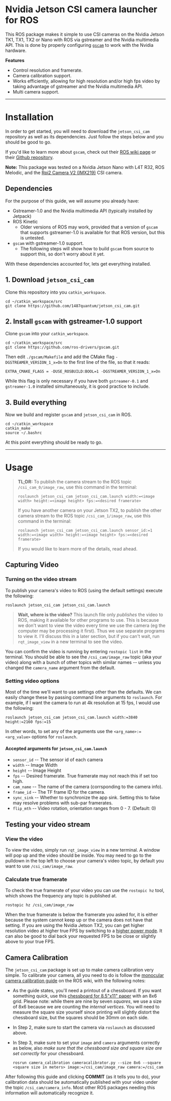 # Nvidia Jetson CSI camera launcher for ROS

This ROS package makes it simple to use CSI cameras on the Nvidia Jetson TK1, TX1, TX2 or Nano with ROS via gstreamer and the Nvidia multimedia API. This is done by properly configuring [`gscam`](http://wiki.ros.org/gscam) to work with the Nvidia hardware.

**Features**

* Control resolution and framerate.
* Camera calibration support.
* Works efficiently, allowing for high resolution and/or high fps video by taking advantage of gstreamer and the Nvidia multimedia API.
* Multi camera support.

---

# Installation

In order to get started, you will need to download the `jetson_csi_cam`  repository as well as its dependencies. Just follow the steps below and you should be good to go.

If you'd like to learn more about `gscam`, check out their [ROS wiki page](http://wiki.ros.org/gscam) or their [Github repository](https://github.com/ros-drivers/gscam).

**Note:** This package was tested on a Nvidia Jetson Nano with L4T R32, ROS Melodic, and the [Rpi2 Camera V2 (IMX219)](https://www.raspberrypi.org/products/camera-module-v2/) CSI camera.

## Dependencies

For the purpose of this guide, we will assume you already have:

* Gstreamer-1.0 and the Nvidia multimedia API (typically installed by Jetpack)
* ROS Kinetic
  * Older versions of ROS may work, provided that a version of  `gscam` that supports gstreamer-1.0 is available for that ROS version, but this is untested.
* `gscam` with gstreamer-1.0 support.
  * The following steps will show how to build `gscam` from source to support this, so don't worry about it yet.

With these dependencies accounted for, lets get everything installed.

## 1. Download `jetson_csi_cam`

Clone this repository into you `catkin_workspace`.

```
cd ~/catkin_workspace/src
git clone https://github.com/1487quantum/jetson_csi_cam.git 
```

## 2. Install `gscam` with gstreamer-1.0 support

Clone `gscam` into your `catkin_workspace`.

```
cd ~/catkin_workspace/src
git clone https://github.com/ros-drivers/gscam.git
```

Then edit `./gscam/Makefile` and add the CMake flag `-DGSTREAMER_VERSION_1_x=On` to the first line of the file, so that it reads:

    EXTRA_CMAKE_FLAGS = -DUSE_ROSBUILD:BOOL=1 -DGSTREAMER_VERSION_1_x=On

While this flag is only necessary if you have both `gstreamer-0.1` and `gstreamer-1.0` installed simultaneously, it is good practice to include.

## 3. Build everything

Now we build and register `gscam` and `jetson_csi_cam` in ROS.

```
cd ~/catkin_workspace
catkin_make
source ~/.bashrc
```

At this point everything should be ready to go.

---

# Usage

> **TL;DR:** To publish the camera stream to the ROS topic `/csi_cam_0/image_raw`, use this command in the terminal:
>
> ```
> roslaunch jetson_csi_cam jetson_csi_cam.launch width:=<image width> height:=<image height> fps:=<desired framerate>
> ```
> If you have another camera on your Jetson TX2, to publish the other camera stream to the ROS topic `/csi_cam_1/image_raw`, use this command in the terminal:
>
> ```
> roslaunch jetson_csi_cam jetson_csi_cam.launch sensor_id:=1 width:=<image width> height:=<image height> fps:=<desired framerate>
> ```
> If you would like to learn more of the details, read ahead.

## Capturing Video

### Turning on the video stream

To publish your camera's video to ROS (using the default settings) execute the following:

```
roslaunch jetson_csi_cam jetson_csi_cam.launch
```

> **Wait, where is the video?** This launch file only *publishes* the video to ROS, making it available for other programs to use. This is because we don't want to view the video every time we use the camera (eg the computer may be processing it first). Thus we use separate programs to view it. I'll discuss this in a later section, but if you can't wait, run `rqt_image_view` in a new terminal to see the video.

You can confirm the video is running by entering `rostopic list` in the terminal. You should be able to see the  `/csi_cam/image_raw` topic (aka your video) along with a bunch of other topics with similar names -- unless you changed the `camera_name` argument from the default.

### Setting video options

Most of the time we'll want to use settings other than the defaults. We can easily change these by passing command line arguments to `roslaunch`. For example, if I want the camera to run at 4k resolution at 15 fps, I would use the following:

```
roslaunch jetson_csi_cam jetson_csi_cam.launch width:=3840 height:=2160 fps:=15
```

In other words, to set any of the arguments use the `<arg_name>:=<arg_value>` options for `roslaunch`.

#### Accepted arguments for `jetson_csi_cam.launch`

* `sensor_id` -- The sensor id of each camera
* `width` -- Image Width
* `height` -- Image Height
* `fps` -- Desired framerate. True framerate may not reach this if set too high.
* `cam_name` -- The name of the camera (corrsponding to the camera info).
* `frame_id` -- The TF frame ID for the camera.
* `sync_sink` -- Whether to synchronize the app sink. Setting this to false may resolve problems with sub-par framerates.
* `flip_mth` -- Video rotation, orientation ranges from 0 - 7. (Default: 0)

## Testing your video stream

### View the video

To view the video, simply run `rqt_image_view` in a new terminal. A window will pop up and the video should be inside. You may need to go to the pulldown in the top left to choose your camera's video topic, by default you want to use  `/csi_cam/image_raw`.

### Calculate true framerate

To check the true framerate of your video you can use the `rostopic hz` tool, which shows the frequency any topic is published at.

```
rostopic hz /csi_cam/image_raw
```

When the true framerate is below the framerate you asked for, it is either because the system cannot keep up or the camera does not have that setting. If you are using the Nvidia Jetson TX2, you can get higher resolution video at higher true FPS by switching to a [higher power mode](http://www.jetsonhacks.com/2017/03/25/nvpmodel-nvidia-jetson-tx2-development-kit/). It can also be good to dial back your requested FPS to be close or slightly above to your true FPS.

## Camera Calibration

The `jetson_csi_cam` package is set up to make camera calibration very simple. To calibrate your camera, all you need to do is follow the [monocular camera calibration guide](http://wiki.ros.org/camera_calibration/Tutorials/MonocularCalibration) on the ROS wiki, with the following notes:

* As the guide states, you'll need a printout of a chessboard. If you want something quick, use this [chessboard for 8.5"x11" paper](http://www.vision.caltech.edu/bouguetj/calib_doc/htmls/pattern.pdf) with an 8x6 grid. Please note: while there are nine by seven *squares*, we use a size of 8x6 because we are counting the *internal vertices*. You will need to measure the square size yourself since printing will slightly distort the chessboard size, but the squares should be 30mm on each side.

* In Step 2, make sure to start the camera via `roslaunch` as discussed above.

* In Step 3, make sure to set your `image` and `camera` arguments correctly as below, also *make sure that the chessboard size and square size are set correctly* for your chessboard.

  ```
  rosrun camera_calibration cameracalibrator.py --size 8x6 --square <square size in meters> image:=/csi_cam/image_raw camera:=/csi_cam
  ```

After following this guide and clicking **COMMIT** (as it tells you to do), your calibration data should be automatically published with your video under the topic `/csi_cam/camera_info`. Most other ROS packages needing this information will automatically recognize it.
